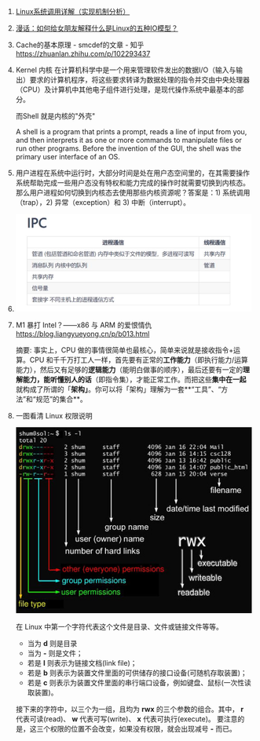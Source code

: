 1. [Linux系统调用详解（实现机制分析）](https://mp.weixin.qq.com/s?__biz=MjM5NTEwMTAwNg==&mid=2650234968&idx=2&sn=ac66f50ab865f063b86620c970c029df&chksm=befe60798989e96fb5083482a41c85c248b460fcf0514a4f64bf8099aa6a4537d27caab31676&mpshare=1&scene=1&srcid=11142yPKPW3WuUYBzuK3EokC&sharer_sharetime=1605363487361&sharer_shareid=765a226e8a94a0d2fa33e57e9363afac&key=29a501fbe6d282a45bd111ba4fd954778d62b6559d909de6d8ddffe3b99a817ec3bd844d3ddfeb6a0c9f0df941e9e0ab5c92fc5a0ca1e95c79b8c47b9432d7e537e9827500d98eb0ce7a767187579ab865692be105a2492c53cccd3eedef92c375f62e613c5bc641dd6785b8418b580d95b01794c12abfadc571983b57639ba7&ascene=1&uin=MzA1OTU5NTc0&devicetype=Windows+10+x64&version=6300002f&lang=zh_CN&exportkey=AxzKkI9tPkDQa0lLx3WZmw0%3D&pass_ticket=SgzS0tNZCexKGAoYVX6Ti8IwGWyAv%2BQfFRa5bUFUlvkEAgmSXJ03rdvqroRZOQYI&wx_header=0)

2. [漫话：如何给女朋友解释什么是Linux的五种IO模型？](https://juejin.cn/post/6844903687626686472)

3. Cache的基本原理 - smcdef的文章 - 知乎 https://zhuanlan.zhihu.com/p/102293437

4. Kernel 内核 在计算机科学中是一个用来管理软件发出的数据I/O（输入与输出）要求的计算机程序，将这些要求转译为数据处理的指令并交由中央处理器（CPU）及计算机中其他电子组件进行处理，是现代操作系统中最基本的部分。

   而Shell 就是内核的"外壳"

   A shell is a program that prints a prompt, reads a line of input from you, and then interprets it as one or more commands to manipulate files or run other programs. Before the invention of the GUI, the shell was the primary user interface of an OS.

5. 用户进程在系统中运行时，大部分时间是处在用户态空间里的，在其需要操作系统帮助完成一些用户态没有特权和能力完成的操作时就需要切换到内核态。那么用户进程如何切换到内核态去使用那些内核资源呢？答案是：1) 系统调用（trap），2) 异常（exception）和 3) 中断（interrupt）。

6. ![image-20201122150247031](./docs/image-20201122150247031.png)

7. M1 暴打 Intel？——x86 与 ARM 的爱恨情仇
   https://blog.liangyueyong.cn/p/b013.html

   摘要: 事实上，CPU 做的事情很简单也最核心，简单来说就是接收指令+运算。CPU 和千千万打工人一样，首先要有正常的**工作能力**（即执行能力/运算能力），然后又有足够的**逻辑能力**（能明白做事的顺序），最后还要有一定的**理解能力，能听懂别人的话**（即指令集），才能正常工作。而把这些**集中在一起**就构成了所谓的「**架构」**。你可以将「架构」理解为一套**“工具”、“方法”和“规范”的集合**。
   
8. 一图看清 Linux 权限说明

   ![img](docs/file-llls22.jpg)

   在 Linux 中第一个字符代表这个文件是目录、文件或链接文件等等。

   - 当为 **d** 则是目录
   - 当为 **-** 则是文件；
   - 若是 **l** 则表示为链接文档(link file)；
   - 若是 **b** 则表示为装置文件里面的可供储存的接口设备(可随机存取装置)；
   - 若是 **c** 则表示为装置文件里面的串行端口设备，例如键盘、鼠标(一次性读取装置)。

   接下来的字符中，以三个为一组，且均为 **rwx** 的三个参数的组合。其中， **r** 代表可读(read)、 **w** 代表可写(write)、 **x** 代表可执行(execute)。 要注意的是，这三个权限的位置不会改变，如果没有权限，就会出现减号 **-** 而已。